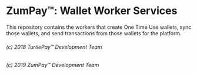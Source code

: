 # ZumPay™: Wallet Worker Services

This repository contains the workers that create One Time Use wallets, sync those wallets, and send transactions from those wallets for the platform.

###### (c) 2018 TurtlePay™ Development Team
###### (c) 2019 ZumPay™ Development Team
